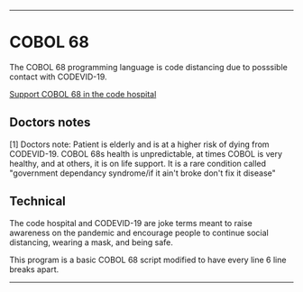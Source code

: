 
***

# COBOL 68

The COBOL 68 programming language is code distancing due to posssible contact with CODEVID-19.

[Support COBOL 68 in the code hospital](https://github.com/seanpm2001/Code-distancing/discussions/22)

## Doctors notes

[1] Doctors note: Patient is elderly and is at a higher risk of dying from CODEVID-19. COBOL 68s health is unpredictable, at times COBOL is very healthy, and at others, it is on life support. It is a rare condition called "government dependancy syndrome/if it ain't broke don't fix it disease"

## Technical

The code hospital and CODEVID-19 are joke terms meant to raise awareness on the pandemic and encourage people to continue social distancing, wearing a mask, and being safe.

This program is a basic COBOL 68 script modified to have every line 6 line breaks apart.

***
